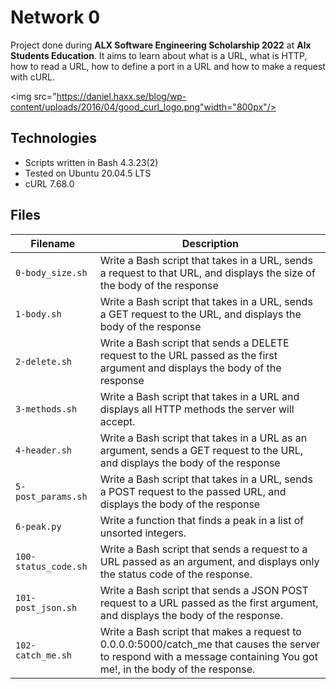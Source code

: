 # Network 0
Project done during **ALX Software Engineering Scholarship 2022** at **Alx Students Education**. It aims to learn about what is a URL, what is HTTP, how to read a URL, how to define a port in a URL and how to make a request with cURL.

<img src="https://daniel.haxx.se/blog/wp-content/uploads/2016/04/good_curl_logo.png"width="800px"/>

## Technologies
* Scripts written in Bash 4.3.23(2)
* Tested on Ubuntu 20.04.5 LTS
* cURL 7.68.0

## Files

| Filename | Description |
| -------- | ----------- |
| `0-body_size.sh` | Write a Bash script that takes in a URL, sends a request to that URL, and displays the size of the body of the response |
| `1-body.sh` | Write a Bash script that takes in a URL, sends a GET request to the URL, and displays the body of the response |
| `2-delete.sh` | Write a Bash script that sends a DELETE request to the URL passed as the first argument and displays the body of the response |
| `3-methods.sh` | Write a Bash script that takes in a URL and displays all HTTP methods the server will accept. |
| `4-header.sh` | Write a Bash script that takes in a URL as an argument, sends a GET request to the URL, and displays the body of the response |
| `5-post_params.sh` | Write a Bash script that takes in a URL, sends a POST request to the passed URL, and displays the body of the response |
| `6-peak.py` | Write a function that finds a peak in a list of unsorted integers. |
| `100-status_code.sh` | Write a Bash script that sends a request to a URL passed as an argument, and displays only the status code of the response. |
| `101-post_json.sh` | Write a Bash script that sends a JSON POST request to a URL passed as the first argument, and displays the body of the response. |
| `102-catch_me.sh` | Write a Bash script that makes a request to 0.0.0.0:5000/catch_me that causes the server to respond with a message containing You got me!, in the body of the response. |
